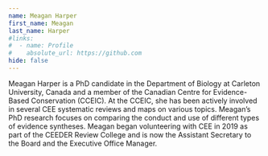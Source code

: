 ```yaml
---
name: Meagan Harper
first_name: Meagan
last_name: Harper
#links:
#  - name: Profile
#    absolute_url: https://github.com
hide: false
---
```


Meagan Harper is a PhD candidate in the Department of Biology at Carleton University, Canada and a member of the Canadian Centre for Evidence-Based Conservation (CCEIC). At the CCEIC, she has been actively involved in several CEE systematic reviews and maps on various topics. Meagan’s PhD research focuses on comparing the conduct and use of different types of evidence syntheses. Meagan began volunteering with CEE in 2019 as part of the CEEDER Review College and is now the Assistant Secretary to the Board and the Executive Office Manager.
